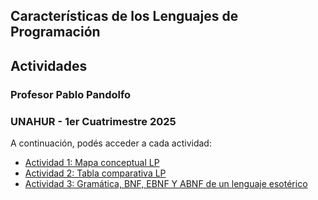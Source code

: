 ## Características de los Lenguajes de Programación
## Actividades
### Profesor Pablo Pandolfo
### UNAHUR - 1er Cuatrimestre 2025

A continuación, podés acceder a cada actividad:

- [Actividad 1: Mapa conceptual LP](./actividad1/readme.md)
- [Actividad 2: Tabla comparativa LP](./actividad2/readme.md)
- [Actividad 3: Gramática, BNF, EBNF Y ABNF de un lenguaje esotérico](./actividad3/readme.md)
